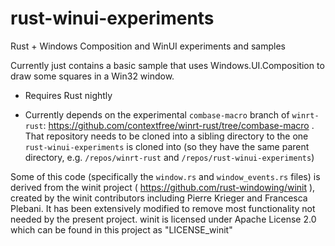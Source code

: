 # rust-winui-experiments
Rust + Windows Composition and WinUI experiments and samples

Currently just contains a basic sample that uses Windows.UI.Composition to draw some squares in a Win32 window.

* Requires Rust nightly

* Currently depends on the experimental `combase-macro` branch of `winrt-rust`: https://github.com/contextfree/winrt-rust/tree/combase-macro . That repository needs to be cloned into a sibling directory to the one `rust-winui-experiments` is cloned into (so they have the same parent directory, e.g. `/repos/winrt-rust` and `/repos/rust-winui-experiments`) 

Some of this code (specifically the `window.rs` and `window_events.rs` files) is derived from the winit project ( https://github.com/rust-windowing/winit ), created by the winit contributors including Pierre Krieger and Francesca Plebani. 
It has been extensively modified to remove most functionality not needed by the present project.
winit is licensed under Apache License 2.0 which can be found in this project as "LICENSE_winit"

